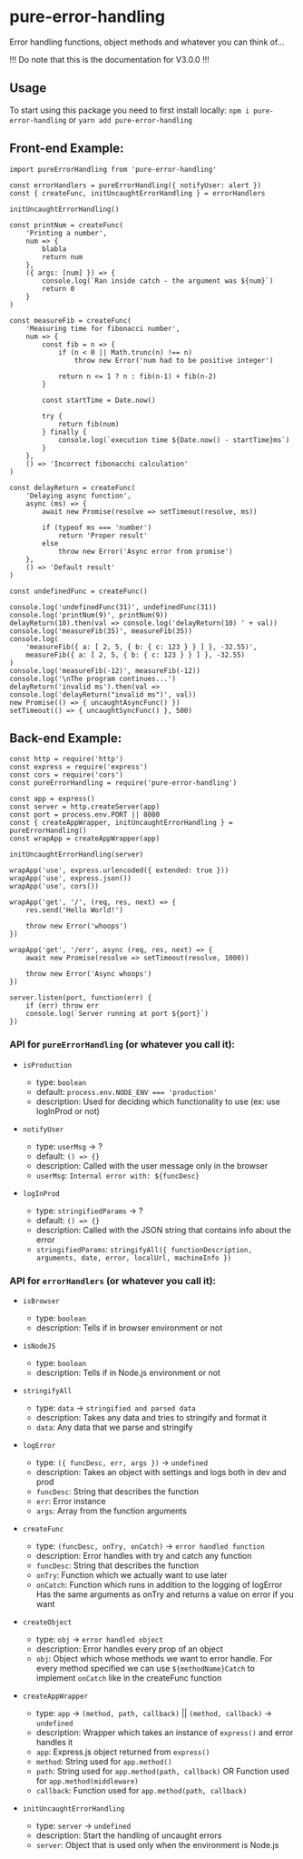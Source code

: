 # pure-error-handling
Error handling functions, object methods and whatever you can think of...

!!! Do note that this is the documentation for V3.0.0 !!!

## Usage
To start using this package you need to first install locally:
`npm i pure-error-handling` or `yarn add pure-error-handling`

## Front-end Example:
```
import pureErrorHandling from 'pure-error-handling'

const errorHandlers = pureErrorHandling({ notifyUser: alert })
const { createFunc, initUncaughtErrorHandling } = errorHandlers

initUncaughtErrorHandling()

const printNum = createFunc(
    'Printing a number',
    num => {
        blabla
        return num
    },
    ({ args: [num] }) => {
        console.log(`Ran inside catch - the argument was ${num}`)
        return 0
    }
)

const measureFib = createFunc(
    'Measuring time for fibonacci number',
    num => {
        const fib = n => {
            if (n < 0 || Math.trunc(n) !== n)
                throw new Error('num had to be positive integer')

            return n <= 1 ? n : fib(n-1) + fib(n-2)
        }

        const startTime = Date.now()

        try {
            return fib(num)
        } finally {
            console.log(`execution time ${Date.now() - startTime}ms`)
        }
    },
    () => 'Incorrect fibonacchi calculation'
)

const delayReturn = createFunc(
    'Delaying async function',
    async (ms) => {
        await new Promise(resolve => setTimeout(resolve, ms))

        if (typeof ms === 'number')
            return 'Proper result'
        else
            throw new Error('Async error from promise')
    },
    () => 'Default result'
)

const undefinedFunc = createFunc()

console.log('undefinedFunc(31)', undefinedFunc(31))
console.log('printNum(9)', printNum(9))
delayReturn(10).then(val => console.log('delayReturn(10) ' + val))
console.log('measureFib(35)', measureFib(35))
console.log(
    'measureFib({ a: [ 2, 5, { b: { c: 123 } } ] }, -32.55)',
    measureFib({ a: [ 2, 5, { b: { c: 123 } } ] }, -32.55)
)
console.log('measureFib(-12)', measureFib(-12))
console.log('\nThe program continues...')
delayReturn('invalid ms').then(val => console.log('delayReturn("invalid ms")', val))
new Promise(() => { uncaughtAsyncFunc() })
setTimeout(() => { uncaughtSyncFunc() }, 500)
```

## Back-end Example:
```
const http = require('http')
const express = require('express')
const cors = require('cors')
const pureErrorHandling = require('pure-error-handling')

const app = express()
const server = http.createServer(app)
const port = process.env.PORT || 8080
const { createAppWrapper, initUncaughtErrorHandling } = pureErrorHandling()
const wrapApp = createAppWrapper(app)

initUncaughtErrorHandling(server)

wrapApp('use', express.urlencoded({ extended: true }))
wrapApp('use', express.json())
wrapApp('use', cors())

wrapApp('get', '/', (req, res, next) => {
    res.send('Hello World!')

    throw new Error('whoops')
})

wrapApp('get', '/err', async (req, res, next) => {
    await new Promise(resolve => setTimeout(resolve, 1000))

    throw new Error('Async whoops')
})

server.listen(port, function(err) {
    if (err) throw err
    console.log(`Server running at port ${port}`)
})
```

### API for `pureErrorHandling` (or whatever you call it):
* `isProduction`
  * type: `boolean`
  * default: `process.env.NODE_ENV === 'production'`
  * description: Used for deciding which functionality to use (ex: use logInProd or not)

* `notifyUser`
  * type: `userMsg` -> ?
  * default: `() => {}`
  * description: Called with the user message only in the browser
  * `userMsg`: `Internal error with: ${funcDesc}`

* `logInProd`
  * type: `stringifiedParams` -> ?
  * default: `() => {}`
  * description: Called with the JSON string that contains info about the error
  * `stringifiedParams`: `stringifyAll({ functionDescription, arguments, date, error, localUrl, machineInfo })`

### API for `errorHandlers` (or whatever you call it):
* `isBrowser`
  * type: `boolean`
  * description: Tells if in browser environment or not

* `isNodeJS`
  * type: `boolean`
  * description: Tells if in Node.js environment or not

* `stringifyAll`
  * type: `data` -> `stringified and parsed data`
  * description: Takes any data and tries to stringify and format it
  * `data`: Any data that we parse and stringify

* `logError`
  * type: `({ funcDesc, err, args })` -> `undefined`
  * description: Takes an object with settings and logs both in dev and prod
  * `funcDesc`: String that describes the function
  * `err`: Error instance
  * `args`: Array from the function arguments

* `createFunc`
  * type: `(funcDesc, onTry, onCatch)` -> `error handled function`
  * description: Error handles with try and catch any function
  * `funcDesc`: String that describes the function
  * `onTry`: Function which we actually want to use later
  * `onCatch`: Function which runs in addition to the logging of logError
      Has the same arguments as onTry and returns a value on error if you want

* `createObject`
  * type: `obj` -> `error handled object`
  * description: Error handles every prop of an object
  * `obj`: Object which whose methods we want to error handle.
      For every method specified we can use `${methodName}Catch` to implement `onCatch`
      like in the createFunc function

* `createAppWrapper`
  * type: `app` -> `(method, path, callback)` || `(method, callback)` -> `undefined`
  * description: Wrapper which takes an instance of `express()` and error handles it
  * `app`: Express.js object returned from `express()`
  * `method`: String used for `app.method()`
  * `path`: String used for `app.method(path, callback)` OR
            Function used for `app.method(middleware)`
  * `callback`: Function used for `app.method(path, callback)`

* `initUncaughtErrorHandling`
  * type: `server` -> `undefined`
  * description: Start the handling of uncaught errors
  * `server`: Object that is used only when the environment is Node.js
